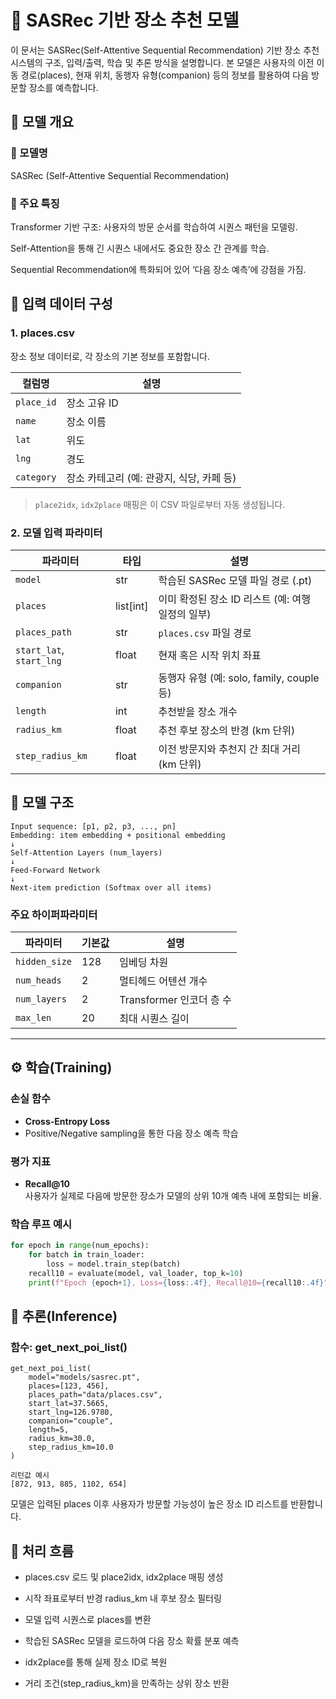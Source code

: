 # 🧭 SASRec 기반 장소 추천 모델

이 문서는 SASRec(Self-Attentive Sequential Recommendation) 기반 장소 추천 시스템의 구조, 입력/출력, 학습 및 추론 방식을 설명합니다.
본 모델은 사용자의 이전 이동 경로(places), 현재 위치, 동행자 유형(companion) 등의 정보를 활용하여 다음 방문할 장소를 예측합니다.

## 🧩 모델 개요
### 🔹 모델명

SASRec (Self-Attentive Sequential Recommendation)

### 🔹 주요 특징

Transformer 기반 구조: 사용자의 방문 순서를 학습하여 시퀀스 패턴을 모델링.

Self-Attention을 통해 긴 시퀀스 내에서도 중요한 장소 간 관계를 학습.

Sequential Recommendation에 특화되어 있어 ‘다음 장소 예측’에 강점을 가짐.

## 📘 입력 데이터 구성
### 1. places.csv

장소 정보 데이터로, 각 장소의 기본 정보를 포함합니다.

| 컬럼명 | 설명 |
|--------|------|
| `place_id` | 장소 고유 ID |
| `name` | 장소 이름 |
| `lat` | 위도 |
| `lng` | 경도 |
| `category` | 장소 카테고리 (예: 관광지, 식당, 카페 등) |

> `place2idx`, `idx2place` 매핑은 이 CSV 파일로부터 자동 생성됩니다.


### 2. 모델 입력 파라미터

| 파라미터 | 타입 | 설명 |
|-----------|-------|------|
| `model` | str | 학습된 SASRec 모델 파일 경로 (.pt) |
| `places` | list[int] | 이미 확정된 장소 ID 리스트 (예: 여행 일정의 일부) |
| `places_path` | str | `places.csv` 파일 경로 |
| `start_lat`, `start_lng` | float | 현재 혹은 시작 위치 좌표 |
| `companion` | str | 동행자 유형 (예: solo, family, couple 등) |
| `length` | int | 추천받을 장소 개수 |
| `radius_km` | float | 추천 후보 장소의 반경 (km 단위) |
| `step_radius_km` | float | 이전 방문지와 추천지 간 최대 거리 (km 단위) |

## 🧠 모델 구조

```
Input sequence: [p1, p2, p3, ..., pn]
Embedding: item embedding + positional embedding
↓
Self-Attention Layers (num_layers)
↓
Feed-Forward Network
↓
Next-item prediction (Softmax over all items)
```

### 주요 하이퍼파라미터
| 파라미터 | 기본값 | 설명 |
|-----------|---------|------|
| `hidden_size` | 128 | 임베딩 차원 |
| `num_heads` | 2 | 멀티헤드 어텐션 개수 |
| `num_layers` | 2 | Transformer 인코더 층 수 |
| `max_len` | 20 | 최대 시퀀스 길이 |
---


## ⚙️ 학습(Training)

### 손실 함수
- **Cross-Entropy Loss**
- Positive/Negative sampling을 통한 다음 장소 예측 학습

### 평가 지표
- **Recall@10**  
  사용자가 실제로 다음에 방문한 장소가 모델의 상위 10개 예측 내에 포함되는 비율.

### 학습 루프 예시
```python
for epoch in range(num_epochs):
    for batch in train_loader:
        loss = model.train_step(batch)
    recall10 = evaluate(model, val_loader, top_k=10)
    print(f"Epoch {epoch+1}, Loss={loss:.4f}, Recall@10={recall10:.4f}")
```
## 🚀 추론(Inference)
### 함수: get_next_poi_list()
```
get_next_poi_list(
    model="models/sasrec.pt",
    places=[123, 456],
    places_path="data/places.csv",
    start_lat=37.5665,
    start_lng=126.9780,
    companion="couple",
    length=5,
    radius_km=30.0,
    step_radius_km=10.0
)

리턴값 예시
[872, 913, 885, 1102, 654]
```


모델은 입력된 places 이후 사용자가 방문할 가능성이 높은 장소 ID 리스트를 반환합니다.

## 🧾 처리 흐름

- places.csv 로드 및 place2idx, idx2place 매핑 생성

- 시작 좌표로부터 반경 radius_km 내 후보 장소 필터링

- 모델 입력 시퀀스로 places를 변환

- 학습된 SASRec 모델을 로드하여 다음 장소 확률 분포 예측

- idx2place를 통해 실제 장소 ID로 복원

- 거리 조건(step_radius_km)을 만족하는 상위 장소 반환